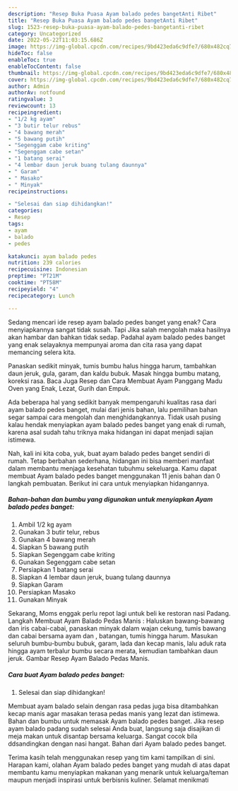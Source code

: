 ```yaml
---
description: "Resep Buka Puasa Ayam balado pedes bangetAnti Ribet"
title: "Resep Buka Puasa Ayam balado pedes bangetAnti Ribet"
slug: 1523-resep-buka-puasa-ayam-balado-pedes-bangetanti-ribet
category: Uncategorized
date: 2022-05-22T11:03:15.686Z
image: https://img-global.cpcdn.com/recipes/9bd423eda6c9dfe7/680x482cq70/ayam-balado-pedes-banget-foto-resep-utama.jpg
hideToc: false
enableToc: true
enableTocContent: false
thumbnail: https://img-global.cpcdn.com/recipes/9bd423eda6c9dfe7/680x482cq70/ayam-balado-pedes-banget-foto-resep-utama.jpg
cover: https://img-global.cpcdn.com/recipes/9bd423eda6c9dfe7/680x482cq70/ayam-balado-pedes-banget-foto-resep-utama.jpg
author: Admin
authorAv: notfound
ratingvalue: 3
reviewcount: 13
recipeingredient:
- "1/2 kg ayam"
- "3 butir telur rebus"
- "4 bawang merah"
- "5 bawang putih"
- "Segenggam cabe kriting"
- "Segenggam cabe setan"
- "1 batang serai"
- "4 lembar daun jeruk buang tulang daunnya"
- " Garam"
- " Masako"
- " Minyak"
recipeinstructions:

- "Selesai dan siap dihidangkan!"
categories:
- Resep
tags:
- ayam
- balado
- pedes

katakunci: ayam balado pedes 
nutrition: 239 calories
recipecuisine: Indonesian
preptime: "PT21M"
cooktime: "PT58M"
recipeyield: "4"
recipecategory: Lunch

---
```



Sedang mencari ide resep ayam balado pedes banget yang enak? Cara menyiapkannya sangat tidak susah. Tapi Jika salah mengolah maka hasilnya akan hambar dan bahkan tidak sedap. Padahal ayam balado pedes banget yang enak selayaknya mempunyai aroma dan cita rasa yang dapat memancing selera kita.


Panaskan sedikit minyak, tumis bumbu halus hingga harum, tambahkan daun jeruk, gula, garam, dan kaldu bubuk. Masak hingga bumbu matang, koreksi rasa. Baca Juga Resep dan Cara Membuat Ayam Panggang Madu Oven yang Enak, Lezat, Gurih dan Empuk.

Ada beberapa hal yang sedikit banyak mempengaruhi kualitas rasa dari ayam balado pedes banget, mulai dari jenis bahan, lalu pemilihan bahan segar sampai cara mengolah dan menghidangkannya. Tidak usah pusing kalau hendak menyiapkan ayam balado pedes banget yang enak di rumah, karena asal sudah tahu triknya maka hidangan ini dapat menjadi sajian istimewa.


Nah, kali ini kita coba, yuk, buat ayam balado pedes banget sendiri di rumah. Tetap berbahan sederhana, hidangan ini bisa memberi manfaat dalam membantu menjaga kesehatan tubuhmu sekeluarga. Kamu dapat membuat Ayam balado pedes banget menggunakan 11 jenis bahan dan 0 langkah pembuatan. Berikut ini cara untuk menyiapkan hidangannya.

<!--inarticleads1-->

##### Bahan-bahan dan bumbu yang digunakan untuk menyiapkan Ayam balado pedes banget:

1. Ambil 1/2 kg ayam
1. Gunakan 3 butir telur, rebus
1. Gunakan 4 bawang merah
1. Siapkan 5 bawang putih
1. Siapkan Segenggam cabe kriting
1. Gunakan Segenggam cabe setan
1. Persiapkan 1 batang serai
1. Siapkan 4 lembar daun jeruk, buang tulang daunnya
1. Siapkan  Garam
1. Persiapkan  Masako
1. Gunakan  Minyak


Sekarang, Moms enggak perlu repot lagi untuk beli ke restoran nasi Padang. Langkah Membuat Ayam Balado Pedas Manis : Haluskan bawang-bawang dan iris cabai-cabai, panaskan minyak dalam wajan cekung, tumis bawang dan cabai bersama ayam dan , batangan, tumis hingga harum. Masukan seluruh bumbu-bumbu bubuk, garam, lada dan kecap manis, lalu aduk rata hingga ayam terbalur bumbu secara merata, kemudian tambahkan daun jeruk. Gambar Resep Ayam Balado Pedas Manis. 

<!--inarticleads2-->

##### Cara buat Ayam balado pedes banget:


1. Selesai dan siap dihidangkan!

Membuat ayam balado selain dengan rasa pedas juga bisa ditambahkan kecap manis agar masakan terasa pedas manis yang lezat dan istimewa. Bahan dan bumbu untuk memasak Ayam balado pedes banget. Jika resep ayam balado padang sudah selesai Anda buat, langsung saja disajikan di meja makan untuk disantap bersama keluarga. Sangat cocok bila ddsandingkan dengan nasi hangat. Bahan dari Ayam balado pedes banget. 

Terima kasih telah menggunakan resep yang tim kami tampilkan di sini. Harapan kami, olahan Ayam balado pedes banget yang mudah di atas dapat membantu kamu menyiapkan makanan yang menarik untuk keluarga/teman maupun menjadi inspirasi untuk berbisnis kuliner. Selamat menikmati
